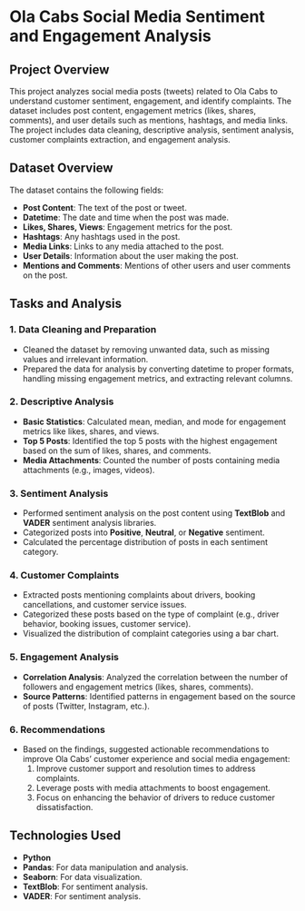 # Ola Cabs Social Media Sentiment and Engagement Analysis

## Project Overview

This project analyzes social media posts (tweets) related to Ola Cabs to understand customer sentiment, engagement, and identify complaints. The dataset includes post content, engagement metrics (likes, shares, comments), and user details such as mentions, hashtags, and media links. The project includes data cleaning, descriptive analysis, sentiment analysis, customer complaints extraction, and engagement analysis.

## Dataset Overview

The dataset contains the following fields:

- **Post Content**: The text of the post or tweet.
- **Datetime**: The date and time when the post was made.
- **Likes, Shares, Views**: Engagement metrics for the post.
- **Hashtags**: Any hashtags used in the post.
- **Media Links**: Links to any media attached to the post.
- **User Details**: Information about the user making the post.
- **Mentions and Comments**: Mentions of other users and user comments on the post.

## Tasks and Analysis

### 1. Data Cleaning and Preparation
- Cleaned the dataset by removing unwanted data, such as missing values and irrelevant information.
- Prepared the data for analysis by converting datetime to proper formats, handling missing engagement metrics, and extracting relevant columns.

### 2. Descriptive Analysis
- **Basic Statistics**: Calculated mean, median, and mode for engagement metrics like likes, shares, and views.
- **Top 5 Posts**: Identified the top 5 posts with the highest engagement based on the sum of likes, shares, and comments.
- **Media Attachments**: Counted the number of posts containing media attachments (e.g., images, videos).

### 3. Sentiment Analysis
- Performed sentiment analysis on the post content using **TextBlob** and **VADER** sentiment analysis libraries.
- Categorized posts into **Positive**, **Neutral**, or **Negative** sentiment.
- Calculated the percentage distribution of posts in each sentiment category.

### 4. Customer Complaints
- Extracted posts mentioning complaints about drivers, booking cancellations, and customer service issues.
- Categorized these posts based on the type of complaint (e.g., driver behavior, booking issues, customer service).
- Visualized the distribution of complaint categories using a bar chart.

### 5. Engagement Analysis
- **Correlation Analysis**: Analyzed the correlation between the number of followers and engagement metrics (likes, shares, comments).
- **Source Patterns**: Identified patterns in engagement based on the source of posts (Twitter, Instagram, etc.).

### 6. Recommendations
- Based on the findings, suggested actionable recommendations to improve Ola Cabs’ customer experience and social media engagement:
  1. Improve customer support and resolution times to address complaints.
  2. Leverage posts with media attachments to boost engagement.
  3. Focus on enhancing the behavior of drivers to reduce customer dissatisfaction.

## Technologies Used

- **Python**
- **Pandas**: For data manipulation and analysis.
- **Seaborn**: For data visualization.
- **TextBlob**: For sentiment analysis.
- **VADER**: For sentiment analysis.


